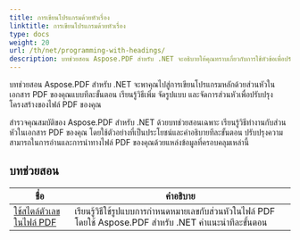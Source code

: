 ```yaml
---
title: การเขียนโปรแกรมด้วยหัวเรื่อง
linktitle: การเขียนโปรแกรมด้วยหัวเรื่อง
type: docs
weight: 20
url: /th/net/programming-with-headings/
description: บทช่วยสอน Aspose.PDF สำหรับ .NET จะอธิบายให้คุณทราบเกี่ยวกับการใช้หัวข้อเพื่อปรับปรุงโครงสร้างของเอกสาร PDF ของคุณ
---
```

บทช่วยสอน Aspose.PDF สำหรับ .NET จะพาคุณไปสู่การเขียนโปรแกรมหลักด้วยส่วนหัวในเอกสาร PDF ของคุณแบบทีละขั้นตอน เรียนรู้วิธีเพิ่ม จัดรูปแบบ และจัดการส่วนหัวเพื่อปรับปรุงโครงสร้างของไฟล์ PDF ของคุณ

สำรวจคุณสมบัติของ Aspose.PDF สำหรับ .NET ด้วยบทช่วยสอนเฉพาะ เรียนรู้วิธีทำงานกับส่วนหัวในเอกสาร PDF ของคุณ โดยใช้ตัวอย่างที่เป็นประโยชน์และคำอธิบายทีละขั้นตอน ปรับปรุงความสามารถในการอ่านและการนำทางไฟล์ PDF ของคุณด้วยแหล่งข้อมูลที่ครอบคลุมเหล่านี้

## บทช่วยสอน
| ชื่อ | คำอธิบาย |
| --- | --- | 
| [ใช้สไตล์ตัวเลขในไฟล์ PDF](./apply-number-style/) | เรียนรู้วิธีใช้รูปแบบการกำหนดหมายเลขกับส่วนหัวในไฟล์ PDF โดยใช้ Aspose.PDF สำหรับ .NET คำแนะนำทีละขั้นตอน |   